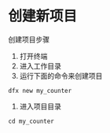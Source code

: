 # 创建新项目

创建项目步骤

1. 打开终端
2. 进入工作目录
3. 运行下面的命令来创建项目

```text
dfx new my_counter
```

1. 进入项目目录

```text
cd my_counter
```


